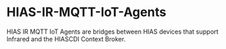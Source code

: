 # HIAS-IR-MQTT-IoT-Agents
HIAS IR MQTT IoT Agents are bridges between HIAS devices that support Infrared and the HIASCDI Context Broker.
